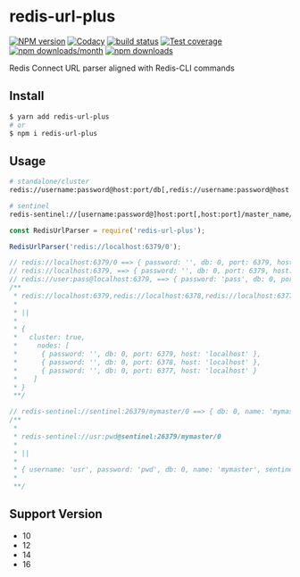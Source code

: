 # redis-url-plus

[![NPM version][npm-image]][npm-url]
[![Codacy][codacy-image]][codacy-url]
[![build status][travis-image]][travis-url]
[![Test coverage][codecov-image]][codecov-url]
[![npm downloads/month][downloads-month-image]][download-url]
[![npm downloads][downloads-image]][download-url]

[npm-image]: https://img.shields.io/npm/v/redis-url-plus.svg?style=flat-square
[npm-url]: https://www.npmjs.com/package/redis-url-plus
[travis-image]: https://img.shields.io/travis/com/rickyes/redis-url-plus/main
[travis-url]: https://travis-ci.org/rickyes/redis-url-plus
[codecov-image]: https://codecov.io/gh/rickyes/redis-url-plus/branch/main/graph/badge.svg?token=T6eRV9TZp6
[codecov-url]: https://codecov.io/github/rickyes/redis-url-plus?branch=master
[downloads-month-image]: https://img.shields.io/npm/dm/redis-url-plus.svg?style=flat-square
[download-url]: https://npmjs.org/package/redis-url-plus
[downloads-image]: https://img.shields.io/npm/dt/redis-url-plus.svg
[codacy-image]: https://app.codacy.com/project/badge/Grade/7a96dea4ed924752b2f131c0ab5ec812
[codacy-url]: https://app.codacy.com/manual/rickyes/redis-url-plus

Redis Connect URL parser aligned with Redis-CLI commands 


## Install
```bash
$ yarn add redis-url-plus
# or
$ npm i redis-url-plus
```

## Usage

```bash
# standalone/cluster
redis://username:password@host:port/db[,redis://username:password@host:port/db]

# sentinel
redis-sentinel://[username:password@]host:port[,host:port]/master_name/db
```

```js
const RedisUrlParser = require('redis-url-plus');

RedisUrlParser('redis://localhost:6379/0');

// redis://localhost:6379/0 ==> { password: '', db: 0, port: 6379, host: 'localhost' }
// redis://localhost:6379, ==> { password: '', db: 0, port: 6379, host: 'localhost' }
// redis://user:pass@localhost:6379, ==> { password: 'pass', db: 0, port: 6379, host: 'localhost' }
/**
 * redis://localhost:6379,redis://localhost:6378,redis://localhost:6377
 *
 * ||
 * 
 * {
 *   cluster: true,
 *     nodes: [
 *      { password: '', db: 0, port: 6379, host: 'localhost' },
 *      { password: '', db: 0, port: 6378, host: 'localhost' },
 *      { password: '', db: 0, port: 6377, host: 'localhost' }
 *    ]
 * }
 **/

// redis-sentinel://sentinel:26379/mymaster/0 ==> { db: 0, name: 'mymaster', sentinels: [{ host: 'sentinel', port: 26379 }] }
/**
 * 
 * redis-sentinel://usr:pwd@sentinel:26379/mymaster/0
 * 
 * ||
 * 
 * { username: 'usr', password: 'pwd', db: 0, name: 'mymaster', sentinels: [{ host: 'sentinel', port: 26379 }] }
 *  
 **/
```

## Support Version
- 10
- 12
- 14
- 16